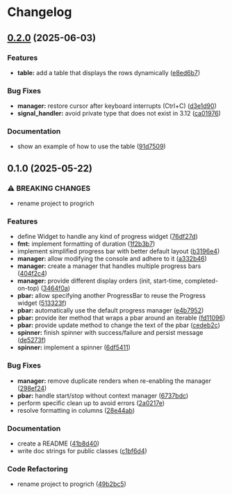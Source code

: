 # Changelog

## [0.2.0](https://github.com/jungomi/progrich/compare/v0.1.0...v0.2.0) (2025-06-03)


### Features

* **table:** add a table that displays the rows dynamically ([e8ed6b7](https://github.com/jungomi/progrich/commit/e8ed6b7fd235c875ab123a083f2d4f23c9782ef0))


### Bug Fixes

* **manager:** restore cursor after keyboard interrupts (Ctrl+C) ([d3e1d90](https://github.com/jungomi/progrich/commit/d3e1d906f690baa690c972e586b988e8924a6ad5))
* **signal_handler:** avoid private type that does not exist in 3.12 ([ca01976](https://github.com/jungomi/progrich/commit/ca01976cf57dcb789bbb6d62f29befe63029c0d6))


### Documentation

* show an example of how to use the table ([91d7509](https://github.com/jungomi/progrich/commit/91d75092287cf13633f75f7b915803174415877c))

## 0.1.0 (2025-05-22)


### ⚠ BREAKING CHANGES

* rename project to progrich

### Features

* define Widget to handle any kind of progress widget ([76df27d](https://github.com/jungomi/progrich/commit/76df27d0b127108c1be2a40b732e265d1b4184bb))
* **fmt:** implement formatting of duration ([1f2b3b7](https://github.com/jungomi/progrich/commit/1f2b3b78879159768a6671a47f3c0cacbc215144))
* implement simplified progress bar with better default layout ([b3196e4](https://github.com/jungomi/progrich/commit/b3196e4f6aa386efa9662e6646105b8dc135a2a9))
* **manager:** allow modifying the console and adhere to it ([a332b46](https://github.com/jungomi/progrich/commit/a332b46f0e58d72a4752e3614347c5cf040549f3))
* **manager:** create a manager that handles multiple progress bars ([404f2c4](https://github.com/jungomi/progrich/commit/404f2c4a059cbb4f26d89a0e7a97bc70a27db05b))
* **manager:** provide different display orders (init, start-time, completed-on-top) ([3464f0a](https://github.com/jungomi/progrich/commit/3464f0adefc8e6d742115e3c1f719b1aa923adc7))
* **pbar:** allow specifying another ProgressBar to reuse the Progress widget ([513323f](https://github.com/jungomi/progrich/commit/513323fdc272bd2f367349c5e915977fe9a78570))
* **pbar:** automatically use the default progress manager ([e4b7952](https://github.com/jungomi/progrich/commit/e4b795205527f6c3e147101fdf31a3513e250645))
* **pbar:** provide iter method that wraps a pbar around an iterable ([fd11096](https://github.com/jungomi/progrich/commit/fd11096201c88e89b7f0b0255b28f91ed0bc2897))
* **pbar:** provide update method to change the text of the pbar ([cedeb2c](https://github.com/jungomi/progrich/commit/cedeb2cc81f3355e37c5b503b1213b2594e0e7d8))
* **spinner:** finish spinner with success/failure and persist message ([de5273f](https://github.com/jungomi/progrich/commit/de5273f475b0fb54e815ef5ce6272a723d2085da))
* **spinner:** implement a spinner ([6df5411](https://github.com/jungomi/progrich/commit/6df54116ee3f390fcfb96eaa5f5b6b619393e2f8))


### Bug Fixes

* **manager:** remove duplicate renders when re-enabling the manager ([298ef24](https://github.com/jungomi/progrich/commit/298ef24d8185cbdd869632ed2d0f8d22660c2eb2))
* **pbar:** handle start/stop without context manager ([6737bdc](https://github.com/jungomi/progrich/commit/6737bdc6e7e312b6cdbd075b8cb0c0057db42a76))
* perform specific clean up to avoid errors ([2a0217e](https://github.com/jungomi/progrich/commit/2a0217edb3f811d541b106d74f4f736421583e60))
* resolve formatting in columns ([28e44ab](https://github.com/jungomi/progrich/commit/28e44ab80debc3756a84f1a85e50d6ad9e51b34c))


### Documentation

* create a README ([41b8d40](https://github.com/jungomi/progrich/commit/41b8d40189bfdd680326966a929427114430ba29))
* write doc strings for public classes ([c1bf6d4](https://github.com/jungomi/progrich/commit/c1bf6d4b8214802b1457b76fab345ba426162521))


### Code Refactoring

* rename project to progrich ([49b2bc5](https://github.com/jungomi/progrich/commit/49b2bc5bb89ad1ebe8efd7176c97860806b7adad))
